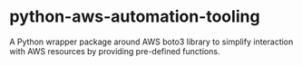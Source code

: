 # python-aws-automation-tooling

A Python wrapper package around AWS boto3 library to simplify interaction with AWS resources by providing pre-defined functions.
